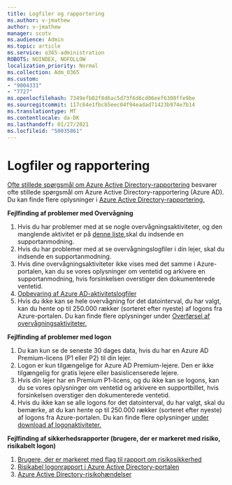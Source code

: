 ```yaml
---
title: Logfiler og rapportering
ms.author: v-jmathew
author: v-jmathew
manager: scotv
ms.audience: Admin
ms.topic: article
ms.service: o365-administration
ROBOTS: NOINDEX, NOFOLLOW
localization_priority: Normal
ms.collection: Adm_O365
ms.custom:
- "9004331"
- "7727"
ms.openlocfilehash: 7349efb02f8d6ac5d73f6d6cd06eef6308ffe9be
ms.sourcegitcommit: 117c64e1fbcb5eec04f94eadad71423b974e7b14
ms.translationtype: MT
ms.contentlocale: da-DK
ms.lasthandoff: 01/27/2021
ms.locfileid: "50035861"
---
```

# <a name="logs-and-reporting"></a>Logfiler og rapportering

[Ofte stillede spørgsmål om Azure Active Directory-rapportering](https://docs.microsoft.com/azure/active-directory/active-directory-reporting-faq) besvarer ofte stillede spørgsmål om Azure Active Directory-rapportering (Azure AD). Du kan finde flere oplysninger i [Azure Active Directory-rapportering.](https://docs.microsoft.com/azure/active-directory/reports-monitoring/overview-reports)

**Fejlfinding af problemer med Overvågning**

1. Hvis du har problemer med at se nogle overvågningsaktiviteter, og den manglende aktivitet er på [denne liste,](https://docs.microsoft.com/azure/active-directory/reports-monitoring/reference-audit-activities)skal du indsende en supportanmodning.
2. Hvis du har problemer med at se overvågningslogfiler i din lejer, skal du indsende en supportanmodning.
3. Hvis dine overvågningsaktiviteter ikke vises med det samme [](https://docs.microsoft.com/azure/active-directory/reports-monitoring/reference-reports-latencies) i Azure-portalen, kan du se vores oplysninger om ventetid og arkivere en supportanmodning, hvis forsinkelsen overstiger den dokumenterede ventetid.
4. [Opbevaring af Azure AD-aktivitetslogfiler](https://docs.microsoft.com/azure/active-directory/reports-monitoring/reference-reports-data-retention)
5. Hvis du ikke kan se hele overvågning for det datointerval, du har valgt, kan du hente op til 250.000 rækker (sorteret efter nyeste) af logons fra Azure-portalen. Du kan finde flere oplysninger under [Overførsel af overvågningsaktiviteter.](https://docs.microsoft.com/azure/active-directory/reports-monitoring/quickstart-download-audit-report)

**Fejlfinding af problemer med logon**

1. Du kan kun se de seneste 30 dages data, hvis du har en Azure AD Premium-licens (P1 eller P2) til din lejer.
2. Logon er kun tilgængelige for Azure AD Premium-lejere. Den er ikke tilgængelig for gratis lejere eller basislicenserede lejere.
3. Hvis din lejer har en Premium P1-licens, og du ikke [](https://docs.microsoft.com/azure/active-directory/reports-monitoring/reference-reports-latencies) kan se logons, kan du se vores oplysninger om ventetid og arkivere en supportbillet, hvis forsinkelsen overstiger den dokumenterede ventetid.
4. Hvis du ikke kan se alle logons for det datointerval, du har valgt, skal du bemærke, at du kan hente op til 250.000 rækker (sorteret efter nyeste) af logons fra Azure-portalen. Du kan finde flere oplysninger [under download af logonaktiviteter.](https://docs.microsoft.com/azure/active-directory/reports-monitoring/concept-sign-ins#download-sign-in-activities)

**Fejlfinding af sikkerhedsrapporter (brugere, der er markeret med risiko, risikabelt logon)**

1. [Brugere, der er markeret med flag til rapport om risikosikkerhed](https://docs.microsoft.com/azure/active-directory/reports-monitoring/concept-user-at-risk)
2. [Risikabel logonrapport i Azure Active Directory-portalen](https://docs.microsoft.com/azure/active-directory/reports-monitoring/concept-risky-sign-ins)
3. [Azure Active Directory-risikohændelser](https://docs.microsoft.com/azure/active-directory/reports-monitoring/concept-risk-events)
